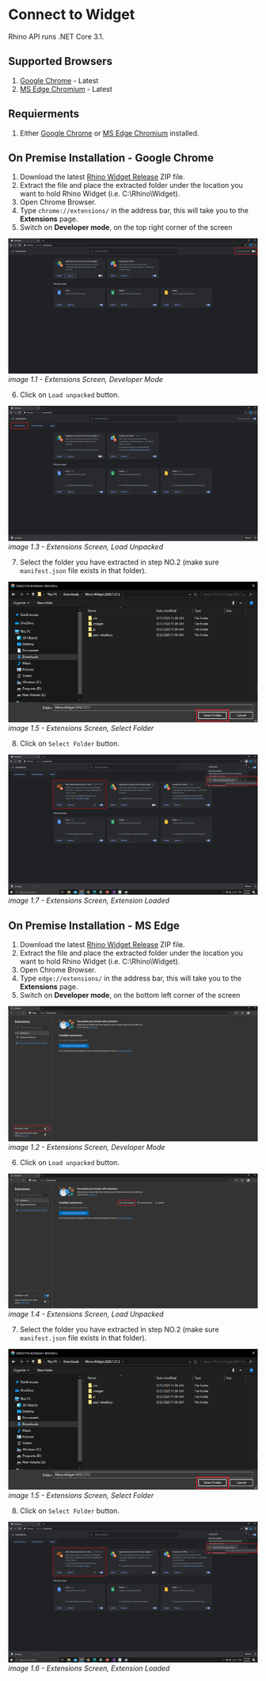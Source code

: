 # Connect to Widget
Rhino API runs .NET Core 3.1.

## Supported Browsers
1. [Google Chrome](https://www.google.com/chrome/) - Latest
2. [MS Edge Chromium](https://www.microsoft.com/en-us/edge) - Latest

## Requierments
1. Either [Google Chrome](https://www.google.com/chrome/) or [MS Edge Chromium](https://www.microsoft.com/en-us/edge) installed.

## On Premise Installation - Google Chrome
1. Download the latest [Rhino Widget Release](https://github.com/savanna-projects/rhino-widget/releases) ZIP file.
2. Extract the file and place the extracted folder under the location you want to hold Rhino Widget (i.e. C:\Rhino\Widget).
3. Open Chrome Browser.
4. Type ```chrome://extensions/``` in the address bar, this will take you to the **Extensions** page.
5. Switch on **Developer mode**, on the top right corner of the screen

![image_1_1.png](../../images/image_1_1.png)
_image 1.1 - Extensions Screen, Developer Mode_  
  
6. Click on ```Load unpacked``` button.

![image_1_3.png](../../images/image_1_3.png)
_image 1.3 - Extensions Screen, Load Unpacked_  
  
7. Select the folder you have extracted in step NO.2 (make sure ```manifest.json``` file exists in that folder).  

![image_1_5.png](../../images/image_1_5.png)
_image 1.5 - Extensions Screen, Select Folder_  

8. Click on ```Select Folder``` button.

![image_1_7.png](../../images/image_1_7.png)
_image 1.7 - Extensions Screen, Extension Loaded_

## On Premise Installation - MS Edge
1. Download the latest [Rhino Widget Release](https://github.com/savanna-projects/rhino-widget/releases) ZIP file.
2. Extract the file and place the extracted folder under the location you want to hold Rhino Widget (i.e. C:\Rhino\Widget).
3. Open Chrome Browser.
4. Type ```edge://extensions/``` in the address bar, this will take you to the **Extensions** page.
5. Switch on **Developer mode**, on the bottom left corner of the screen

![image_1_2.png](../../images/image_1_2.png)
_image 1.2 - Extensions Screen, Developer Mode_  
  
6. Click on ```Load unpacked``` button.

![image_1_4.png](../../images/image_1_4.png)
_image 1.4 - Extensions Screen, Load Unpacked_  
  
7. Select the folder you have extracted in step NO.2 (make sure ```manifest.json``` file exists in that folder).  

![image_1_5.png](../../images/image_1_5.png)
_image 1.5 - Extensions Screen, Select Folder_  

8. Click on ```Select Folder``` button.

![image_1_6.png](../../images/image_1_7.png)
_image 1.6 - Extensions Screen, Extension Loaded_  